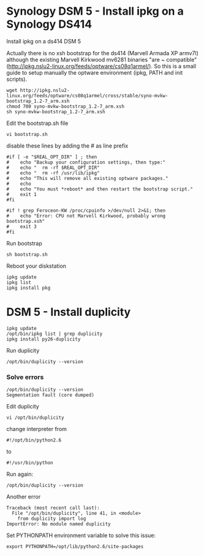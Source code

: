 # Synology DSM 5 - Install ipkg on a Synology DS414


Install ipkg on a ds414 DSM 5

Actually there is no xsh bootstrap for the ds414 (Marvell Armada XP armv7l) although the existing Marvell Kirkwood mv6281 binaries "are ~ compatible" (http://ipkg.nslu2-linux.org/feeds/optware/cs08q1armel/). So this is a small guide to setup manually the optware environment (ipkg, PATH and init scripts).

```
wget http://ipkg.nslu2-linux.org/feeds/optware/cs08q1armel/cross/stable/syno-mvkw-bootstrap_1.2-7_arm.xsh
chmod 700 syno-mvkw-bootstrap_1.2-7_arm.xsh
sh syno-mvkw-bootstrap_1.2-7_arm.xsh
```
Edit the bootstrap.sh file
```
vi bootstrap.sh
```
disable these lines by adding the # as line prefix
```
#if [ -e "$REAL_OPT_DIR" ] ; then
#    echo "Backup your configuration settings, then type:"
#    echo "  rm -rf $REAL_OPT_DIR"
#    echo "  rm -rf /usr/lib/ipkg"
#    echo "This will remove all existing optware packages."
#    echo
#    echo "You must *reboot* and then restart the bootstrap script."
#    exit 1
#fi

#if ! grep Feroceon-KW /proc/cpuinfo >/dev/null 2>&1; then
#    echo "Error: CPU not Marvell Kirkwood, probably wrong bootstrap.xsh"
#    exit 3
#fi
```

Run bootstrap
```
sh bootstrap.sh
```

Reboot your diskstation

```
ipkg update
ipkg list
ipkg install pkg
```


# DSM 5 - Install duplicity


```
ipkg update
/opt/bin/ipkg list | grep duplicity
ipkg install py26-duplicity
```


Run duplicity
```
/opt/bin/duplicity --version
```

### Solve errors


```
/opt/bin/duplicity --version
Segmentation fault (core dumped)
```

Edit duplicity
```
vi /opt/bin/duplicity
```

change interpreter from 
```
#!/opt/bin/python2.6
```
to 
```
#!/usr/bin/python
```

Run again:

```
/opt/bin/duplicity --version
```

Another error

```
Traceback (most recent call last):
  File "/opt/bin/duplicity", line 41, in <module>
    from duplicity import log
ImportError: No module named duplicity
```


Set PYTHONPATH environment variable to solve this issue:

```
export PYTHONPATH=/opt/lib/python2.6/site-packages 
```


